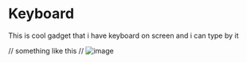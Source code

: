 # Keyboard
This is cool gadget that i have keyboard on screen and i can type by it 

// something like this //
![image](https://github.com/user-attachments/assets/d887e4a9-ef71-41a7-93ac-9f063302d14f)
